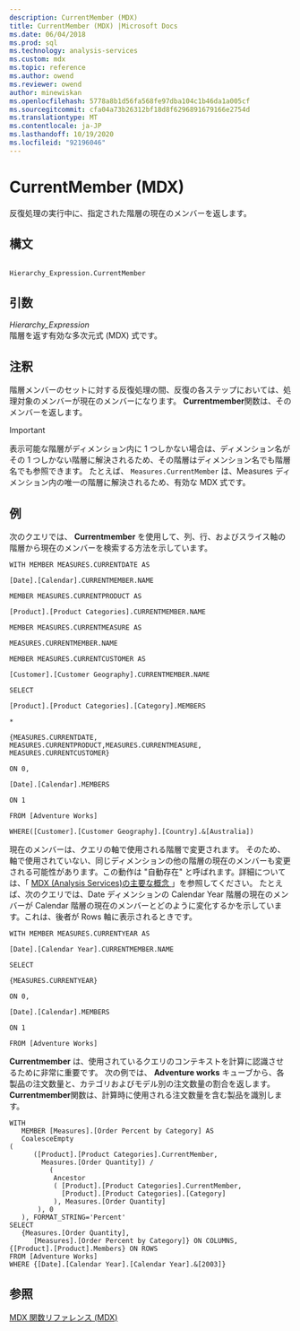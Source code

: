 ```yaml
---
description: CurrentMember (MDX)
title: CurrentMember (MDX) |Microsoft Docs
ms.date: 06/04/2018
ms.prod: sql
ms.technology: analysis-services
ms.custom: mdx
ms.topic: reference
ms.author: owend
ms.reviewer: owend
author: minewiskan
ms.openlocfilehash: 5778a8b1d56fa568fe97dba104c1b46da1a005cf
ms.sourcegitcommit: cfa04a73b26312bf18d8f6296891679166e2754d
ms.translationtype: MT
ms.contentlocale: ja-JP
ms.lasthandoff: 10/19/2020
ms.locfileid: "92196046"
---
```

# <a name="currentmember-mdx"></a>CurrentMember (MDX)


  反復処理の実行中に、指定された階層の現在のメンバーを返します。  
  
## <a name="syntax"></a>構文  
  
```  
  
Hierarchy_Expression.CurrentMember  
```  
  
## <a name="arguments"></a>引数  
 *Hierarchy_Expression*  
 階層を返す有効な多次元式 (MDX) 式です。  
  
## <a name="remarks"></a>注釈  
 階層メンバーのセットに対する反復処理の間、反復の各ステップにおいては、処理対象のメンバーが現在のメンバーになります。 **Currentmember**関数は、そのメンバーを返します。  
  
> [!IMPORTANT]  
>  表示可能な階層がディメンション内に 1 つしかない場合は、ディメンション名がその 1 つしかない階層に解決されるため、その階層はディメンション名でも階層名でも参照できます。 たとえば、 `Measures.CurrentMember` は、Measures ディメンション内の唯一の階層に解決されるため、有効な MDX 式です。  
  
## <a name="examples"></a>例  
 次のクエリでは、 **Currentmember** を使用して、列、行、およびスライス軸の階層から現在のメンバーを検索する方法を示しています。  
  
 `WITH MEMBER MEASURES.CURRENTDATE AS`  
  
 `[Date].[Calendar].CURRENTMEMBER.NAME`  
  
 `MEMBER MEASURES.CURRENTPRODUCT AS`  
  
 `[Product].[Product Categories].CURRENTMEMBER.NAME`  
  
 `MEMBER MEASURES.CURRENTMEASURE AS`  
  
 `MEASURES.CURRENTMEMBER.NAME`  
  
 `MEMBER MEASURES.CURRENTCUSTOMER AS`  
  
 `[Customer].[Customer Geography].CURRENTMEMBER.NAME`  
  
 `SELECT`  
  
 `[Product].[Product Categories].[Category].MEMBERS`  
  
 `*`  
  
 `{MEASURES.CURRENTDATE, MEASURES.CURRENTPRODUCT,MEASURES.CURRENTMEASURE, MEASURES.CURRENTCUSTOMER}`  
  
 `ON 0,`  
  
 `[Date].[Calendar].MEMBERS`  
  
 `ON 1`  
  
 `FROM [Adventure Works]`  
  
 `WHERE([Customer].[Customer Geography].[Country].&[Australia])`  
  
 現在のメンバーは、クエリの軸で使用される階層で変更されます。 そのため、軸で使用されていない、同じディメンションの他の階層の現在のメンバーも変更される可能性があります。この動作は "自動存在" と呼ばれます。詳細については、「 [MDX &#40;Analysis Services&#41;の主要な概念 ](/analysis-services/multidimensional-models/mdx/key-concepts-in-mdx-analysis-services)」を参照してください。 たとえば、次のクエリでは、Date ディメンションの Calendar Year 階層の現在のメンバーが Calendar 階層の現在のメンバーとどのように変化するかを示しています。これは、後者が Rows 軸に表示されるときです。  
  
 `WITH MEMBER MEASURES.CURRENTYEAR AS`  
  
 `[Date].[Calendar Year].CURRENTMEMBER.NAME`  
  
 `SELECT`  
  
 `{MEASURES.CURRENTYEAR}`  
  
 `ON 0,`  
  
 `[Date].[Calendar].MEMBERS`  
  
 `ON 1`  
  
 `FROM [Adventure Works]`  
  
 **Currentmember** は、使用されているクエリのコンテキストを計算に認識させるために非常に重要です。 次の例では、 **Adventure works** キューブから、各製品の注文数量と、カテゴリおよびモデル別の注文数量の割合を返します。 **Currentmember**関数は、計算時に使用される注文数量を含む製品を識別します。  
  
```  
WITH   
   MEMBER [Measures].[Order Percent by Category] AS  
   CoalesceEmpty  
(   
      ([Product].[Product Categories].CurrentMember,  
        Measures.[Order Quantity]) /   
          (  
           Ancestor  
           ( [Product].[Product Categories].CurrentMember,   
             [Product].[Product Categories].[Category]  
           ), Measures.[Order Quantity]  
       ), 0  
   ), FORMAT_STRING='Percent'  
SELECT   
   {Measures.[Order Quantity],  
      [Measures].[Order Percent by Category]} ON COLUMNS,  
{[Product].[Product].Members} ON ROWS  
FROM [Adventure Works]  
WHERE {[Date].[Calendar Year].[Calendar Year].&[2003]}  
```  
  
## <a name="see-also"></a>参照  
 [MDX 関数リファレンス &#40;MDX&#41;](../mdx/mdx-function-reference-mdx.md)  
  
